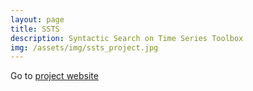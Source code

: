 ```yaml
---
layout: page
title: SSTS
description: Syntactic Search on Time Series Toolbox
img: /assets/img/ssts_project.jpg
---
```


Go to <a href="https://novabiosignals.github.io/SyntacticSearchonTimeSeries/">project website</a>

